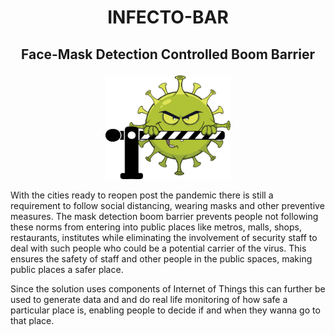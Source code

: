 # <p align="center"> INFECTO-BAR </p>
## <p align="center"> Face-Mask Detection Controlled Boom Barrier </p>

<p align="center"><a href="" target="_blank" rel="noopener noreferrer"><img width="200" src="https://github.com/Devansh16/Mask-Detection-Boom-Barrier/blob/master/BOOM%20Barrier.png" alt="Infecto-Bar Logo"></a></p>

With the cities ready to reopen post the pandemic there is still a requirement to follow social distancing, wearing masks and other preventive measures. The mask detection boom barrier prevents people not following these norms from entering into public places like metros, malls, shops, restaurants, institutes while eliminating the involvement of security staff to deal with such people who could be a potential carrier of the virus. This ensures the safety of staff and other people in the public spaces, making public places a safer place. 

Since the solution uses components of Internet of Things this can further be used to generate data and and do real life monitoring of how safe a particular place is, enabling people to decide if and when they wanna go to that place. 

